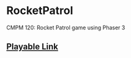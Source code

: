 # RocketPatrol
CMPM 120: Rocket Patrol game using Phaser 3

## [Playable Link](https://mperina11.github.io/RocketPatrol/)
